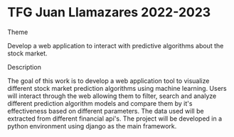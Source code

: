 # TFG Juan Llamazares 2022-2023


Theme

Develop a web application to interact with predictive algorithms about the stock market.

Description

The goal of this work is to develop a web application tool to visualize different stock market prediction algorithms using machine learning. Users will interact through the web allowing them to filter, search and analyze different prediction algorithm models and compare them by it's effectiveness based on different parameters. The data used will be extracted from different financial api's. The project will be developed in a python environment using django as the main framework. 

